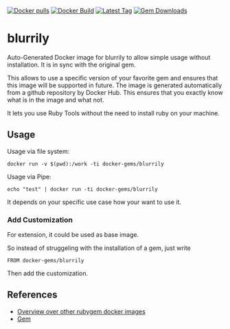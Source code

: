 [![Docker pulls](https://img.shields.io/docker/pulls/rubygem/blurrily.svg)](https://hub.docker.com/r/rubygem/blurrily/)
[![Docker Build](https://img.shields.io/docker/automated/rubygem/blurrily.svg)](https://hub.docker.com/r/rubygem/blurrily/)
[![Latest Tag](https://img.shields.io/github/tag/docker-rubygem/blurrily.svg)](https://hub.docker.com/r/rubygem/blurrily/)
[![Gem Downloads](https://img.shields.io/gem/dt/blurrily.svg)](https://rubygems.org/gems/blurrily/)
# blurrily

Auto-Generated Docker image for blurrily to allow simple usage without installation.
It is in sync with the original gem.

This allows to use a specific version of your favorite gem and ensures that this image will be supported in future.
The image is generated automatically from a github repository by Docker Hub.
This ensures that you exactly know what is in the image and what not.

It lets you use Ruby Tools without the need to install ruby on your machine.

## Usage

Usage via file system:

`docker run -v $(pwd):/work -ti docker-gems/blurrily`

Usage via Pipe:

`echo "test" | docker run -ti docker-gems/blurrily`

It depends on your specific use case how your want to use it.

### Add Customization

For extension, it could be used as base image.

So instead of struggeling with the installation of a gem, just write

`FROM docker-gems/blurrily`

Then add the customization.

## References

 - [Overview over other rubygem docker images](https://github.com/thinkbot/docker-rubygem)
 - [Gem](https://rubygems.org/gems/blurrily/)
